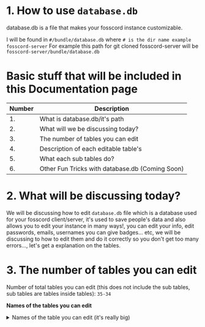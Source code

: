 # 1. How to use `database.db`
 database.db is a file that makes your fosscord instance customizable.

I will be found in `#/bundle/database.db` where `# is the dir name example fosscord-server`
For example this path for git cloned fosscord-server will be `fosscord-server/bundle/database.db`

# Basic stuff that will be included in this Documentation page
| Number | Description |
|---|---|
| 1. | What is database.db/it's path |
| 2. | What will we be discussing today? |
| 3. | The number of tables you can edit |
| 4. | Description of each editable table's |
| 5. | What each sub tables do? |
| 6. | Other Fun Tricks with database.db (Coming Soon) |

# 2. What will be discussing today?
We will be discussing how to edit `database.db` file which is a database used for your fosscord client/server, it's used to save people's data and also allows you to edit your instance in many ways!, you can edit your info, edit passwords, emails, usernames you can give badges... etc, we will be discussing to how to edit them and do it correctly so you don't get too many errors..., let's get a explanation on the tables.

# 3. The number of tables you can edit

Number of total tables you can edit (this does not include the sub tables, sub tables are tables inside tables): `35-34`

**Names of the tables you can edit**
<details>
<summary>Names of the table you can edit (it's really big)</summary>
<br>
1. applications<br/>
2. attachments<br/>
3. audit_logs<br/>
4. bans<br/>
5. channels<br/>
6. config<br/>
7. connected_accounts<br/>
8. emojis<br/>
9. guilds<br/>
10. invites<br/>
11. member_roles<br/>
12. members<br/>
13. message_channel_mentions<br/>
14. message_role_mentions<br/>
15. message_stickers<br/>
16. message_user_mentions<br/>
17. messages<br/>
18. migrations<br/>
19. query-result-cache<br/>
20. rate_limits<br/>
21. read_states<br/>
22. recipients<br/>
23. relationship<br/>
24. roles<br/>
25. sessions<br/>
26. sqlite_sequence<br/>
27. sticker_packs<br/>
28. stickers<br/>
29. team_members<br/>
30. teams<br/>
31. templates<br/>
32. users<br/>
33. voice_states<br/>
34. webhooks<br/>
<details>
